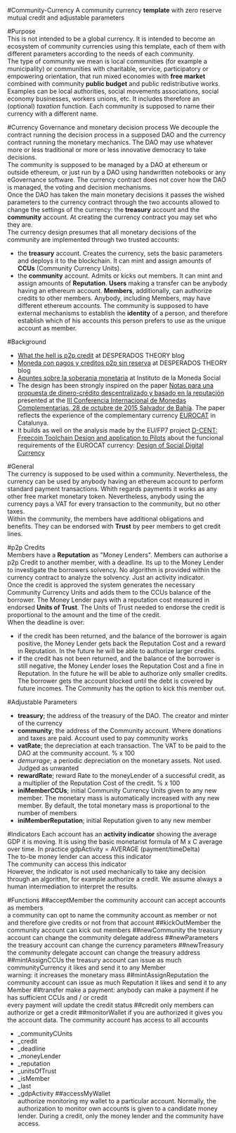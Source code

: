 #Community-Currency
A community currency **template** with zero reserve mutual credit and adjustable parameters  

#Purpose  
This is not intended to be a global currency. It is intended to become an ecosystem of community currencies using this template, each of them with different parameters according to the needs of each community.  
The type of community we mean is local communities (for example a municipality) or communities with charitable, service, participatory or empowering orientation, that run mixed economies with **free market** combined with community **public budget** and public redistributive works. Examples can be local authorities, social movements associations, social economy businesses, workers unions, etc. It includes therefore an (optional) *taxation* function. Each community is supposed to name their currency with a different name. 

#Currency Governance and monetary decision process
We decouple the contract running the decision process in a supposed DAO and the currency contract running the monetary mechanics.
The DAO may use whatever more or less traditional or more or less innovative democracy to take decisions.   
The community is supposed to be managed by a DAO at ethereum or outside ethereum, or just run by a DAO using handwritten notebooks or any eGovernance software. The currency contract does not cover how the DAO is managed, the voting and decision mechanisms.   
Once the DAO has taken the main monetary decisions it passes the wished parameters to the currency contract through the two accounts allowed to change the settings of the currency: the **treasury** account and the **community** account.
At creating the currency contract you may set who they are.  
The currency design presumes that all monetary decisions of the community are implemented through two trusted accounts:
* the **treasury** account. Creates the currency, sets the basic parameters and deploys it to the blockchain. It can mint and assign amounts of **CCUs** (Community Currency Units).
* the **community** account. Admits or kicks out members. It can mint and assign amounts of **Reputation**. 
**Users** making a transfer can be anybody having an ethereum account. 
**Members**, additionally, can authorize credits to other members. Anybody, including Members, may have different ethereum accounts. The community is supposed to have external mechanisms to establish the **identity** of a person, and therefore establish which of his accounts this person prefers to use as the unique account as member. 

#Background   
- [What the hell is p2p credit](http://desperado-theory.blogspot.be/2015/05/what-hell-is-p2p-credit.html) at DESPERADOS THEORY blog  
- [Moneda con pagos y creditos p2p sin reserva](http://desperado-theory.blogspot.com.es/2015/08/moneda-con-pagos-y-creditos-p2p-sin.html) at DESPERADOS THEORY blog  
- [Apuntes sobre la soberania monetaria](http://www.monedasocial.org/apuntes-soberania-monetaria/) at Instituto de la Moneda Social  
- The design has been strongly inspired on the paper [Notas para una propuesta de dinero-crédito descentralizado y basado en la reputación](http://socialcurrency.sciencesconf.org/conference/socialcurrency/pages/Capital_confianzafinal.pdf) presented at the [III Conferencia Internacional de Monedas Complementarias, 28 de octubre de 2015 Salvador de Bahía](http://socialcurrency.sciencesconf.org/). The paper reflects the experience of the complementary currency [EUROCAT](http://euro-cat.cat/es/) in Catalunya. 
- It builds as well on the analysis made by the EU/FP7 project [D-CENT: Freecoin Toolchain Design and application to Pilots](www.dcentproject.eu) about the funcional requirements of the EUROCAT currency: [Design of Social Digital Currency](http://dcentproject.eu/wp-content/uploads/2015/10/design_of_social_digital_currency_publication.pdf)  

#General  
The currency is supposed to be used within a community. Nevertheless, the currency can be used by anybody having an ethereum account to perform standard payment transactions. Whith regards payments it works as any other free market monetary token. Nevertheless, anybody using the currency pays a VAT for every transaction to the community, but no other taxes.   
Within the community, the members have additional obligations and benefits. They can be endorsed with **Trust** by peer members to get credit lines. 


#p2p Credits  
Members have a **Reputation** as "Money Lenders". Members can authorise a p2p Credit to another member, with a deadline. Its up to the Money Lender to investigate the borrowers solvency. No algorithm is provided within the currency contract to analyze the solvency. Just an activity indicator.   
Once the credit is approved the system generates the necessary Community Currency Units and adds them to the CCUs balance of the borrower. The Money Lender pays with a reputation cost measured in endorsed **Units of Trust**. The Units of Trust needed to endorse the credit is proportional to the amount and the time of the credit.   
When the deadline is over:
* if the credit has been returned, and the balance of the borrower is again positive, the Money Lender gets back the Reputation Cost and a reward in Reputation. In the future he will be able to authorize larger credits.
* if the credit has not been returned, and the balance of the borrower is still negative, the Money Lender loses the Reputation Cost and a fine in Reputation. In the future he will be able to authorize only smaller credits. The borrower gets the account blocked until the debt is covered by future incomes. The Community has the option to kick this member out.  

#Adjustable Parameters
- **treasury**; the address of the treasury of the DAO. The creator and minter of the currency  
- **community**; the address of the Community account. Where donations and taxes are paid. Account used to pay community works  
- **vatRate**; the depreciation at each transaction. The VAT to be paid to the DAO at the community account. % x 100  
- *demurrage*; a periodic depreciation on the monetary assets. Not used. Judged as unwanted   
- **rewardRate**; reward Rate to the moneyLender of a successful credit, as a multiplier of the Reputation Cost of the credit. % x 100  
- **iniMemberCCUs**; initial Community Currency Units given to any new member. The monetary mass is automatically increased with any new member. By default, the total monetary mass is proportional to the number of members
- **iniMemberReputation**; initial Reputation given to any new member

#Indicators
Each account has an **activity indicator** showing the average GDP it is moving. It is using the basic monetarist formula of M x C average over time. In practice gdpActivity = AVERAGE (payment/timeDelta)  
The to-be money lender can access this indicator  
The community can access this indicator  
However, the indicator is not used mechanically to take any decision through an algorithm, for example authorize a credit. We assume always a human intermediation to interpret the results. 

#Functions
##acceptMember
the community account can accept accounts as members  
a community can opt to name the community account as member or not and therefore give credits or not from that account
##kickOutMember
the community account can kick out members
##newCommunity
the treasury account can change the community delegate address
##newParameters  
the treasury account can change the currency parameters
##newTreasury
the community delegate account can change the treasury address
##mintAssignCCUs
the treasury account can issue as much communityCurrency it likes and send it to any Member  
warning: it increases the monetary mass 
##mintAssignReputation
the community account can issue as much Reputation it likes and send it to any Member 
##transfer
make a payment: anybody can make a payment if he has sufficient CCUs and / or credit  
every payment will update the credit status
##credit
only members can authorize or get a credit
##monitorWallet
if you are authorized it gives you the account data. The community account has access to all accounts
- _communityCUnits	
- _credit
- _deadline
- _moneyLender
- _reputation
- _unitsOfTrust
- _isMember
- _last
- _gdpActivity
##accessMyWallet  
authorize monitoring my wallet to a particular account. Normally, the authorization to monitor own accounts is given to a candidate money lender. During a credit, only the money lender and the community have access. 
